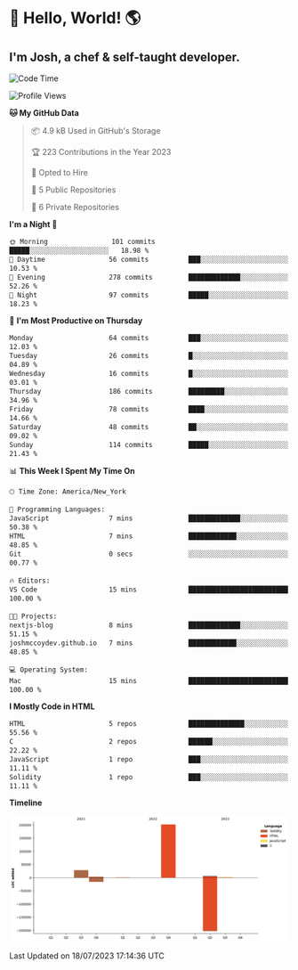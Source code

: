 # 👋 Hello, World! 🌎
## I'm Josh, a chef & self-taught developer.

<!-- I'm actively progressing through [roadmap.sh Full-Stack Developer roadmap](https://roadmap.sh/full-stack).  
HTML
CSS
JS
npm
Git
Tailwind
React
node.js
Python
SwiftUI
Solidity
Rust
I'm currently progressing through:
CS50X - Introduction to Computer Science 👨‍💻
CS50P - Introduction to Programming with Python 🐍
CS50W - Web Programming with Python and JavaScript 🕸️
-->

<!--START_SECTION:waka-->
![Code Time](http://img.shields.io/badge/Code%20Time-2%20hrs%2045%20mins-blue)

![Profile Views](http://img.shields.io/badge/Profile%20Views-150-blue)

**🐱 My GitHub Data** 

> 📦 4.9 kB Used in GitHub's Storage 
 > 
> 🏆 223 Contributions in the Year 2023
 > 
> 💼 Opted to Hire
 > 
> 📜 5 Public Repositories 
 > 
> 🔑 6 Private Repositories 
 > 
**I'm a Night 🦉** 

```text
🌞 Morning                101 commits         █████░░░░░░░░░░░░░░░░░░░░   18.98 % 
🌆 Daytime                56 commits          ███░░░░░░░░░░░░░░░░░░░░░░   10.53 % 
🌃 Evening                278 commits         █████████████░░░░░░░░░░░░   52.26 % 
🌙 Night                  97 commits          █████░░░░░░░░░░░░░░░░░░░░   18.23 % 
```
📅 **I'm Most Productive on Thursday** 

```text
Monday                   64 commits          ███░░░░░░░░░░░░░░░░░░░░░░   12.03 % 
Tuesday                  26 commits          █░░░░░░░░░░░░░░░░░░░░░░░░   04.89 % 
Wednesday                16 commits          █░░░░░░░░░░░░░░░░░░░░░░░░   03.01 % 
Thursday                 186 commits         █████████░░░░░░░░░░░░░░░░   34.96 % 
Friday                   78 commits          ████░░░░░░░░░░░░░░░░░░░░░   14.66 % 
Saturday                 48 commits          ██░░░░░░░░░░░░░░░░░░░░░░░   09.02 % 
Sunday                   114 commits         █████░░░░░░░░░░░░░░░░░░░░   21.43 % 
```


📊 **This Week I Spent My Time On** 

```text
🕑︎ Time Zone: America/New_York

💬 Programming Languages: 
JavaScript               7 mins              █████████████░░░░░░░░░░░░   50.38 % 
HTML                     7 mins              ████████████░░░░░░░░░░░░░   48.85 % 
Git                      0 secs              ░░░░░░░░░░░░░░░░░░░░░░░░░   00.77 % 

🔥 Editors: 
VS Code                  15 mins             █████████████████████████   100.00 % 

🐱‍💻 Projects: 
nextjs-blog              8 mins              █████████████░░░░░░░░░░░░   51.15 % 
joshmccoydev.github.io   7 mins              ████████████░░░░░░░░░░░░░   48.85 % 

💻 Operating System: 
Mac                      15 mins             █████████████████████████   100.00 % 
```

**I Mostly Code in HTML** 

```text
HTML                     5 repos             ██████████████░░░░░░░░░░░   55.56 % 
C                        2 repos             ██████░░░░░░░░░░░░░░░░░░░   22.22 % 
JavaScript               1 repo              ███░░░░░░░░░░░░░░░░░░░░░░   11.11 % 
Solidity                 1 repo              ███░░░░░░░░░░░░░░░░░░░░░░   11.11 % 
```



**Timeline**

![Lines of Code chart](https://raw.githubusercontent.com/joshmccoydev/joshmccoydev/main/assets/bar_graph.png)


 Last Updated on 18/07/2023 17:14:36 UTC
<!--END_SECTION:waka-->
